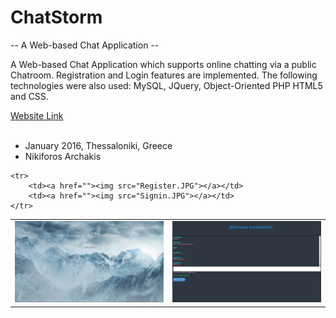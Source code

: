 # ChatStorm
-- A Web-based Chat Application --

A Web-based Chat Application which supports online chatting via a public Chatroom. Registration and Login features are implemented. The following technologies were also used: MySQL, JQuery, Object-Oriented PHP HTML5 and CSS.

<a href="http://chatstorm.3eeweb.com/arxa/PHP/index.php">Website Link</a>
<br/><br/>
 - January 2016, Thessaloniki, Greece
 - Nikiforos Archakis

<table>
 	<tr>
		<td><a href=""><img src="homepage.JPG"></a></td>
		<td><a href=""><img src="chat.JPG"></a></td>
	</tr>
	
 	<tr>
		<td><a href=""><img src="Register.JPG"></a></td>
		<td><a href=""><img src="Signin.JPG"></a></td>
	</tr>
</table>

